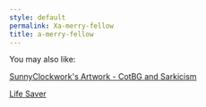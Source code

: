 ```yaml
---
style: default
permalink: Xa-merry-fellow
title: a-merry-fellow
---
```

You may also like:

[SunnyClockwork's Artwork - CotBG and Sarkicism](http://scp-wiki.net/sunny-art-cotbg-sarkicism)

[Life Saver](http://scp-wiki.net/life-saver)
